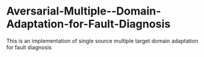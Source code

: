 # Aversarial-Multiple--Domain-Adaptation-for-Fault-Diagnosis
This is an implementation  of single source multiple target domain adaptation for fault diagnosis
